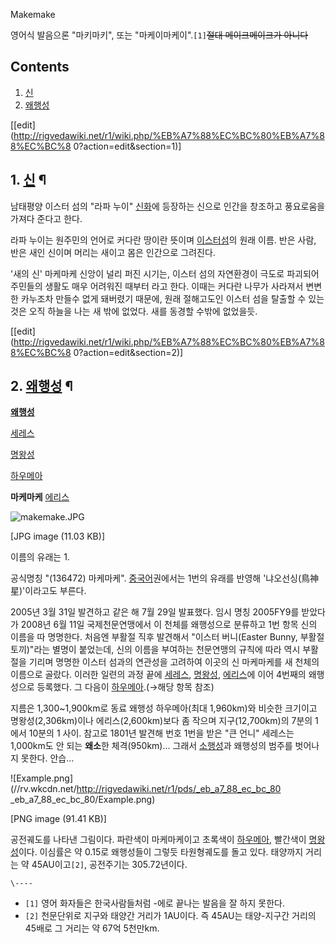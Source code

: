 Makemake

영어식 발음으론 "마키마키", 또는 "마케이마케이".`[1]`<del>절대 메이크메이크가 아니다</del>

## Contents

    

1. [신](%EC%8B%A0.md)
2. [왜행성](%EC%99%9C%ED%96%89%EC%84%B1.md)

[[edit](http://rigvedawiki.net/r1/wiki.php/%EB%A7%88%EC%BC%80%EB%A7%88%EC%BC%8
0?action=edit&section=1)]

## 1. [신](%EC%8B%A0.md) ¶

남태평양 이스터 섬의 "라파 누이" [신화](%EC%8B%A0%ED%99%94.md)에 등장하는 신으로 인간을 창조하고 풍요로움을
가져다 준다고 한다.

  

라파 누이는 원주민의 언어로 커다란 땅이란 뜻이며 [이스터섬](%EC%9D%B4%EC%8A%A4%ED%84%B0%20%EC%84%AC.md)의 원래 이름. 반은 사람, 반은 새인 신이며 머리는
새이고 몸은 인간으로 그려진다.

  

'새의 신' 마케마케 신앙이 널리 퍼진 시기는, 이스터 섬의 자연환경이 극도로 파괴되어 주민들의 생활도 매우 어려워진 때부터 라고 한다.
이때는 커다란 나무가 사라져서 변변한 카누조차 만들수 없게 돼버렸기 때문에, 원래 절해고도인 이스터 섬을 탈출할 수 있는 것은 오직 하늘을
나는 새 밖에 없었다. 새를 동경할 수밖에 없었을듯.

  

[[edit](http://rigvedawiki.net/r1/wiki.php/%EB%A7%88%EC%BC%80%EB%A7%88%EC%BC%8
0?action=edit&section=2)]

## 2. [왜행성](%EC%99%9C%ED%96%89%EC%84%B1.md) ¶

**[왜행성](%EC%99%9C%ED%96%89%EC%84%B1.md)**

[세레스](%EC%84%B8%EB%A0%88%EC%8A%A4.md)

[명왕성](%EB%AA%85%EC%99%95%EC%84%B1.md)

[하우메아](%ED%95%98%EC%9A%B0%EB%A9%94%EC%95%84.md)

**마케마케**
[에리스](%EC%97%90%EB%A6%AC%EC%8A%A4.md)

  

![makemake.JPG](//rv.wkcdn.net/http://rigvedawiki.net/r1/pds/makemake.JPG)

[JPG image (11.03 KB)]

  
이름의 유래는 1.

  

공식명칭 "(136472) 마케마케". [중국어](%EC%A4%91%EA%B5%AD%EC%96%B4.md)권에서는 1번의 유래를 반영해
'냐오선싱(鳥神星)'이라고도 부른다.

  

2005년 3월 31일 발견하고 같은 해 7월 29일 발표했다. 임시 명칭 2005FY9를 받았다가 2008년 6월 11일 국제천문연맹에서
이 천체를 왜행성으로 분류하고 1번 항목 신의 이름을 따 명명한다. 처음엔 부활절 직후 발견해서 "이스터 버니(Easter Bunny,
부활절 토끼)"라는 별명이 붙었는데, 신의 이름을 부여하는 천문연맹의 규칙에 따라 역시 부활절을 기리며 명명한 이스터 섬과의 연관성을
고려하여 이곳의 신 마케마케를 새 천체의 이름으로 골랐다. 이러한 일련의 과정 끝에
[세레스](%EC%84%B8%EB%A0%88%EC%8A%A4.md),
[명왕성](%EB%AA%85%EC%99%95%EC%84%B1.md),
[에리스](%EC%97%90%EB%A6%AC%EC%8A%A4.md)에 이어 4번째의 왜행성으로 등록했다. 그 다음이
[하우메아](%ED%95%98%EC%9A%B0%EB%A9%94%EC%95%84.md).(→해당 항목 참조)

  

지름은 1,300~1,900km로 동료 왜행성 하우메아(최대 1,960km)와 비슷한 크기이고 명왕성(2,306km)이나
에리스(2,600km)보다 좀 작으며 지구(12,700km)의 7분의 1에서 10분의 1 사이. 참고로 1801년 발견해 번호 1번을 받은
"큰 언니" 세레스는 1,000km도 안 되는 **왜소**한 체격(950km)… 그래서
[소행성](%EC%86%8C%ED%96%89%EC%84%B1.md)과 왜행성의 범주를 벗어나지 못한다. 안습…

  

![Example.png](//rv.wkcdn.net/http://rigvedawiki.net/r1/pds/_eb_a7_88_ec_bc_80
_eb_a7_88_ec_bc_80/Example.png)

[PNG image (91.41 KB)]

  

공전궤도를 나타낸 그림이다. 파란색이 마케마케이고 초록색이
[하우메아](%ED%95%98%EC%9A%B0%EB%A9%94%EC%95%84.md), 빨간색이
[명왕성](%EB%AA%85%EC%99%95%EC%84%B1.md)이다. 이심률은 약 0.15로 왜행성들이 그렇듯 타원형궤도를 돌고
있다. 태양까지 거리는 약 45AU이고`[2]`, 공전주기는 305.72년이다.  

`\----`

  * `[1]` 영어 화자들은 한국사람들처럼 -에로 끝나는 발음을 잘 하지 못한다.
  * `[2]` 천문단위로 지구와 태양간 거리가 1AU이다. 즉 45AU는 태양-지구간 거리의 45배로 그 거리는 약 67억 5천만km.

